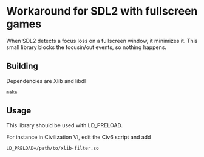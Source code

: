 # Workaround for SDL2 with fullscreen games

When SDL2 detects a focus loss on a fullscreen window, it minimizes it.
This small library blocks the focusin/out events, so nothing happens.

## Building
Dependencies are Xlib and libdl
```
make
```

## Usage
This library should be used with LD_PRELOAD.

For instance in Civilization VI, edit the Civ6 script and add
```
LD_PRELOAD=/path/to/xlib-filter.so
```
